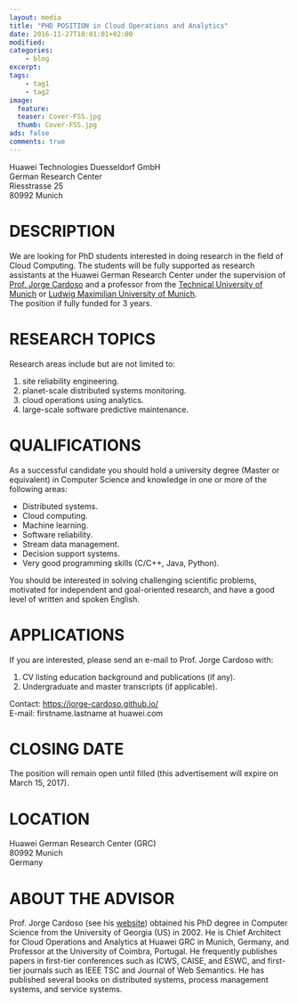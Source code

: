 ```yaml
---
layout: media
title: "PHD POSITION in Cloud Operations and Analytics"
date: 2016-11-27T10:01:01+02:00
modified:
categories: 
    - blog
excerpt:
tags:
    - tag1
    - tag2
image:
  feature:
  teaser: Cover-FSS.jpg
  thumb: Cover-FSS.jpg
ads: false
comments: true
---
```


Huawei Technologies Duesseldorf GmbH  
German Research Center  
Riesstrasse 25  
80992 Munich  

DESCRIPTION
===========  
We are looking for PhD students interested in doing research in the field of Cloud Computing. The students will be 
fully supported as research assistants at the Huawei German Research Center under the supervision 
of [Prof. Jorge Cardoso](https://jorge-cardoso.github.io/) and a professor from 
the [Technical University of Munich](http://www.tum.de) or
[Ludwig Maximilian University of Munich](http://www.uni-muenchen.de).  
The position if fully funded for 3 years.

RESEARCH TOPICS
===============
Research areas include but are not limited to:  

1. site reliability engineering.
2. planet-scale distributed systems monitoring.
3. cloud operations using analytics.
4. large-scale software predictive maintenance.

QUALIFICATIONS
==============
As a successful candidate you should hold a university degree (Master or equivalent) in Computer Science and knowledge in one or more of the following areas:

+ Distributed systems.
+ Cloud computing.
+ Machine learning.
+ Software reliability.
+ Stream data management.
+ Decision support systems.
+ Very good programming skills (C/C++, Java, Python).

You should be interested in solving challenging scientific problems, motivated for independent and goal-oriented research, and have a good level of written and spoken English.

APPLICATIONS
============
If you are interested, please send an e-mail to Prof. Jorge Cardoso with:  

1. CV listing education background and publications (if any).
2. Undergraduate and master transcripts (if applicable).

Contact: https://jorge-cardoso.github.io/  
E-mail: firstname.lastname at huawei.com

CLOSING DATE
============
The position will remain open until filled (this advertisement will expire on March 15, 2017).

LOCATION
========
Huawei German Research Center (GRC)  
80992 Munich  
Germany  

ABOUT THE ADVISOR
=================
Prof. Jorge Cardoso (see his [website](https://jorge-cardoso.github.io/)) obtained his PhD degree in Computer Science 
from the University of Georgia (US) in 2002.
He is Chief Architect for Cloud Operations and Analytics at Huawei GRC in Munich, Germany, and Professor at the 
University of Coimbra, Portugal.
He frequently publishes papers in first-tier conferences such as ICWS, CAISE, and ESWC, and first-tier journals 
such as IEEE TSC and Journal of Web Semantics.
He has published several books on distributed systems, process management systems, and service systems.
